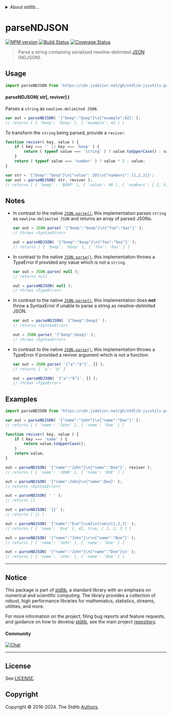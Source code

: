 <!--

@license Apache-2.0

Copyright (c) 2024 The Stdlib Authors.

Licensed under the Apache License, Version 2.0 (the "License");
you may not use this file except in compliance with the License.
You may obtain a copy of the License at

   http://www.apache.org/licenses/LICENSE-2.0

Unless required by applicable law or agreed to in writing, software
distributed under the License is distributed on an "AS IS" BASIS,
WITHOUT WARRANTIES OR CONDITIONS OF ANY KIND, either express or implied.
See the License for the specific language governing permissions and
limitations under the License.

-->


<details>
  <summary>
    About stdlib...
  </summary>
  <p>We believe in a future in which the web is a preferred environment for numerical computation. To help realize this future, we've built stdlib. stdlib is a standard library, with an emphasis on numerical and scientific computation, written in JavaScript (and C) for execution in browsers and in Node.js.</p>
  <p>The library is fully decomposable, being architected in such a way that you can swap out and mix and match APIs and functionality to cater to your exact preferences and use cases.</p>
  <p>When you use stdlib, you can be absolutely certain that you are using the most thorough, rigorous, well-written, studied, documented, tested, measured, and high-quality code out there.</p>
  <p>To join us in bringing numerical computing to the web, get started by checking us out on <a href="https://github.com/stdlib-js/stdlib">GitHub</a>, and please consider <a href="https://opencollective.com/stdlib">financially supporting stdlib</a>. We greatly appreciate your continued support!</p>
</details>

# parseNDJSON

[![NPM version][npm-image]][npm-url] [![Build Status][test-image]][test-url] [![Coverage Status][coverage-image]][coverage-url] <!-- [![dependencies][dependencies-image]][dependencies-url] -->

> Parse a string containing serialized newline-delimited [JSON][json] (NDJSON).



<section class="usage">

## Usage

```javascript
import parseNDJSON from 'https://cdn.jsdelivr.net/gh/stdlib-js/utils-parse-ndjson@deno/mod.js';
```

#### parseNDJSON( str\[, reviver] )

Parses a `string` as `newline-delimited JSON`.

```javascript
var out = parseNDJSON( '{"beep":"boop"}\n{"example":42}' );
// returns [ { 'beep': 'boop' }, { 'example': 42 } ]
```

To transform the `string` being parsed, provide a `reviver`.

```javascript
function reviver( key, value ) {
    if ( key === '' || key === 'beep' ) {
        return ( typeof value === 'string' ) ? value.toUpperCase() : value;
    }
    return ( typeof value === 'number' ) ? value * 2 : value;
}

var str = '{"beep":"boop"}\n{"value": 20}\n{"numbers": [1,2,3]}';
var out = parseNDJSON( str, reviver );
// returns [ { 'beep' : 'BOOP' }, { 'value': 40 }, { 'numbers': [ 2, 4, 6 ] } ]
```

</section>

<!-- /.usage -->

<section class="notes">

## Notes

-   In contrast to the native [`JSON.parse()`][json-parse], this implementation parses `string` as `newline-delimited JSON` and returns an array of parsed JSONs.

    ```javascript
    var out = JSON.parse( '{"beep":"boop"}\n{"foo":"baz"}' );
    // throws <SyntaxError>

    out = parseNDJSON( '{"beep":"boop"}\n{"foo":"baz"}' );
    // returns [ { 'beep': 'boop' }, { 'foo': 'baz' } ]
    ```


-   In contrast to the native [`JSON.parse()`][json-parse], this implementation throws a TypeError if provided any value which is not a `string`.

    ```javascript
    var out = JSON.parse( null );
    // returns null

    out = parseNDJSON( null );
    // throws <TypeError>
    ```


-   In contrast to the native [`JSON.parse()`][json-parse], this implementation does **not** throw a SyntaxError if unable to parse a string as newline-delimited JSON.

    ```javascript
    var out = parseNDJSON( '{"beep":boop}' );
    // returns <SyntaxError>

    out = JSON.parse( '{"beep":boop}' );
    // throws <SyntaxError>
    ```


-   In contrast to the native [`JSON.parse()`][json-parse], this implementation throws a TypeError if provided a reviver argument which is not a function.

    ```javascript
    var out = JSON.parse( '{"a":"b"}', [] );
    // returns { 'a': 'b' }

    out = parseNDJSON( '{"a":"b"}', [] );
    // throws <TypeError>
    ```

</section>

<!-- /.notes -->

<section class="examples">

## Examples

<!-- eslint no-undef: "error" -->

```javascript
import parseNDJSON from 'https://cdn.jsdelivr.net/gh/stdlib-js/utils-parse-ndjson@deno/mod.js';

var out = parseNDJSON( '{"name":"John"}\n{"name":"Doe"}' );
// returns [ { 'name': 'John' }, { 'name': 'Doe' } ]

function reviver( key, value ) {
    if ( key === 'name' ) {
        return value.toUpperCase();
    }
    return value;
}

out = parseNDJSON( '{"name":"John"}\n{"name":"Doe"}', reviver );
// returns [ { 'name': 'JOHN' }, { 'name': 'DOE' } ]

out = parseNDJSON( '{"name":John}\n{"name":Doe}' );
// returns <SyntaxError>

out = parseNDJSON( ' ' );
// returns []

out = parseNDJSON( '{}' );
// returns [ {} ]

out = parseNDJSON( '{"name":"Eve"}\n42\ntrue\n[1,2,3]' );
// returns [ { 'name': 'Eve' }, 42, true, [ 1, 2, 3 ] ]

out = parseNDJSON( '{"name":"John"}\r\n{"name":"Doe"}' );
// returns [ { 'name': 'John' }, { 'name': 'Doe' } ]

out = parseNDJSON( '{"name":"John"}\n{"name":"Doe"}\n' );
// returns [ { 'name': 'John' }, { 'name': 'Doe' } ]
```

</section>

<!-- /.examples -->

<!-- Section for related `stdlib` packages. Do not manually edit this section, as it is automatically populated. -->

<section class="related">

</section>

<!-- /.related -->

<!-- Section for all links. Make sure to keep an empty line after the `section` element and another before the `/section` close. -->


<section class="main-repo" >

* * *

## Notice

This package is part of [stdlib][stdlib], a standard library with an emphasis on numerical and scientific computing. The library provides a collection of robust, high performance libraries for mathematics, statistics, streams, utilities, and more.

For more information on the project, filing bug reports and feature requests, and guidance on how to develop [stdlib][stdlib], see the main project [repository][stdlib].

#### Community

[![Chat][chat-image]][chat-url]

---

## License

See [LICENSE][stdlib-license].


## Copyright

Copyright &copy; 2016-2024. The Stdlib [Authors][stdlib-authors].

</section>

<!-- /.stdlib -->

<!-- Section for all links. Make sure to keep an empty line after the `section` element and another before the `/section` close. -->

<section class="links">

[npm-image]: http://img.shields.io/npm/v/@stdlib/utils-parse-ndjson.svg
[npm-url]: https://npmjs.org/package/@stdlib/utils-parse-ndjson

[test-image]: https://github.com/stdlib-js/utils-parse-ndjson/actions/workflows/test.yml/badge.svg?branch=main
[test-url]: https://github.com/stdlib-js/utils-parse-ndjson/actions/workflows/test.yml?query=branch:main

[coverage-image]: https://img.shields.io/codecov/c/github/stdlib-js/utils-parse-ndjson/main.svg
[coverage-url]: https://codecov.io/github/stdlib-js/utils-parse-ndjson?branch=main

<!--

[dependencies-image]: https://img.shields.io/david/stdlib-js/utils-parse-ndjson.svg
[dependencies-url]: https://david-dm.org/stdlib-js/utils-parse-ndjson/main

-->

[chat-image]: https://img.shields.io/gitter/room/stdlib-js/stdlib.svg
[chat-url]: https://app.gitter.im/#/room/#stdlib-js_stdlib:gitter.im

[stdlib]: https://github.com/stdlib-js/stdlib

[stdlib-authors]: https://github.com/stdlib-js/stdlib/graphs/contributors

[umd]: https://github.com/umdjs/umd
[es-module]: https://developer.mozilla.org/en-US/docs/Web/JavaScript/Guide/Modules

[deno-url]: https://github.com/stdlib-js/utils-parse-ndjson/tree/deno
[deno-readme]: https://github.com/stdlib-js/utils-parse-ndjson/blob/deno/README.md
[umd-url]: https://github.com/stdlib-js/utils-parse-ndjson/tree/umd
[umd-readme]: https://github.com/stdlib-js/utils-parse-ndjson/blob/umd/README.md
[esm-url]: https://github.com/stdlib-js/utils-parse-ndjson/tree/esm
[esm-readme]: https://github.com/stdlib-js/utils-parse-ndjson/blob/esm/README.md
[branches-url]: https://github.com/stdlib-js/utils-parse-ndjson/blob/main/branches.md

[stdlib-license]: https://raw.githubusercontent.com/stdlib-js/utils-parse-ndjson/main/LICENSE

[json]: http://www.json.org/

[json-parse]: https://developer.mozilla.org/en/docs/Web/JavaScript/Reference/Global_Objects/JSON/parse

</section>

<!-- /.links -->
